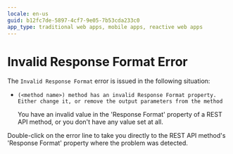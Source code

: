 ```yaml
---
locale: en-us
guid: b12fc7de-5897-4cf7-9e05-7b53cda233c0
app_type: traditional web apps, mobile apps, reactive web apps
---
```


# Invalid Response Format Error

The `Invalid Response Format` error is issued in the following situation:

* `(<method name>) method has an invalid Response Format property. Either change it, or remove the output parameters from the method`
  
    You have an invalid value in the 'Response Format' property of a REST API method, or you don't have any value set at all.

Double-click on the error line to take you directly to the REST API method's 'Response Format' property where the problem was detected.
